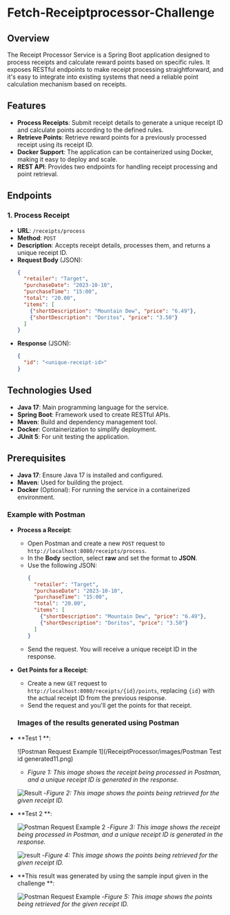 # Fetch-Receiptprocessor-Challenge
 
## Overview
The Receipt Processor Service is a Spring Boot application designed to process receipts and calculate reward points based on specific rules. It exposes RESTful endpoints to make receipt processing straightforward, and it's easy to integrate into existing systems that need a reliable point calculation mechanism based on receipts.

## Features
- **Process Receipts**: Submit receipt details to generate a unique receipt ID and calculate points according to the defined rules.
- **Retrieve Points**: Retrieve reward points for a previously processed receipt using its receipt ID.
- **Docker Support**: The application can be containerized using Docker, making it easy to deploy and scale.
- **REST API**: Provides two endpoints for handling receipt processing and point retrieval.

## Endpoints
### 1. Process Receipt
- **URL**: `/receipts/process`
- **Method**: `POST`
- **Description**: Accepts receipt details, processes them, and returns a unique receipt ID.
- **Request Body** (JSON):
  ```json
  {
    "retailer": "Target",
    "purchaseDate": "2023-10-10",
    "purchaseTime": "15:00",
    "total": "20.00",
    "items": [
      {"shortDescription": "Mountain Dew", "price": "6.49"},
      {"shortDescription": "Doritos", "price": "3.50"}
    ]
  }
  ```
- **Response** (JSON):
  ```json
  {
    "id": "<unique-receipt-id>"
  }
  ```

## Technologies Used
- **Java 17**: Main programming language for the service.
- **Spring Boot**: Framework used to create RESTful APIs.
- **Maven**: Build and dependency management tool.
- **Docker**: Containerization to simplify deployment.
- **JUnit 5**: For unit testing the application.

## Prerequisites
- **Java 17**: Ensure Java 17 is installed and configured.
- **Maven**: Used for building the project.
- **Docker** (Optional): For running the service in a containerized environment.


### Example with Postman
- **Process a Receipt**:
  - Open Postman and create a new `POST` request to `http://localhost:8080/receipts/process`.
  - In the **Body** section, select **raw** and set the format to **JSON**.
  - Use the following JSON:
    ```json
    {
      "retailer": "Target",
      "purchaseDate": "2023-10-10",
      "purchaseTime": "15:00",
      "total": "20.00",
      "items": [
        {"shortDescription": "Mountain Dew", "price": "6.49"},
        {"shortDescription": "Doritos", "price": "3.50"}
      ]
    }
    ```
  - Send the request. You will receive a unique receipt ID in the response.

- **Get Points for a Receipt**:
  - Create a new `GET` request to `http://localhost:8080/receipts/{id}/points`, replacing `{id}` with the actual receipt ID from the previous response.
  - Send the request and you'll get the points for that receipt.


  ### Images of the results generated using Postman

- **Test 1 **:

  ![Postman Request Example 1](/ReceiptProcessor/images/Postman Test id generated11.png)

  - *Figure 1: This image shows the receipt being processed in Postman, and a unique receipt ID is generated in the response.*
  
  ![Result](/images/PostmanTestresult-points12.png)
  -*Figure 2: This image shows the points being retrieved for the given receipt ID.*

  
- **Test 2 **:

  ![Postman Request Example 2](/images/PostmanTestresultidgenerated21.png)
  -*Figure 3: This image shows the receipt being processed in Postman, and a unique receipt ID is generated in the response.*
  
  ![result ](/images/PostmanTestresults-points22.png)
  -*Figure 4: This image shows the points being retrieved for the given receipt ID.*

- **This result was generated by using the sample input given in the challenge **:

  ![Postman Request Example ](/images/PostmanTestresultpoitnsSampletestcasegiven.png)
  -*Figure 5: This image shows the points being retrieved for the given receipt ID.*
